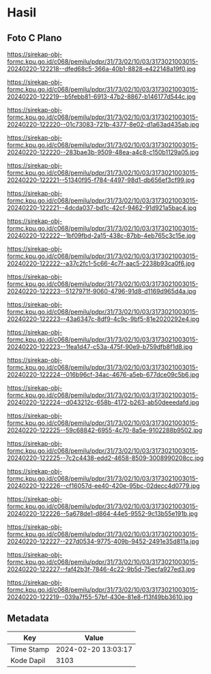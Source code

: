 # Hasil

## Foto C Plano

https://sirekap-obj-formc.kpu.go.id/c068/pemilu/pdpr/31/73/02/10/03/3173021003015-20240220-122218--dfed68c5-366a-40b1-8828-e422148a19f0.jpg

https://sirekap-obj-formc.kpu.go.id/c068/pemilu/pdpr/31/73/02/10/03/3173021003015-20240220-122219--b5febb81-6913-47b2-8867-b146177d544c.jpg

https://sirekap-obj-formc.kpu.go.id/c068/pemilu/pdpr/31/73/02/10/03/3173021003015-20240220-122220--01c73083-721b-4377-8e02-d1a63ad435ab.jpg

https://sirekap-obj-formc.kpu.go.id/c068/pemilu/pdpr/31/73/02/10/03/3173021003015-20240220-122220--283bae3b-9509-48ea-a4c8-c150b1129a05.jpg

https://sirekap-obj-formc.kpu.go.id/c068/pemilu/pdpr/31/73/02/10/03/3173021003015-20240220-122221--51340f95-f784-4497-98d1-db656ef3cf99.jpg

https://sirekap-obj-formc.kpu.go.id/c068/pemilu/pdpr/31/73/02/10/03/3173021003015-20240220-122221--4dcda037-bd1c-42cf-9462-91d921a5bac4.jpg

https://sirekap-obj-formc.kpu.go.id/c068/pemilu/pdpr/31/73/02/10/03/3173021003015-20240220-122222--1bf09fbd-2a15-438c-87bb-4eb765c3c15e.jpg

https://sirekap-obj-formc.kpu.go.id/c068/pemilu/pdpr/31/73/02/10/03/3173021003015-20240220-122222--a37c2fc1-5c66-4c7f-aac5-2238b93ca0f6.jpg

https://sirekap-obj-formc.kpu.go.id/c068/pemilu/pdpr/31/73/02/10/03/3173021003015-20240220-122223--5127971f-9060-4796-91d8-d1169d965d4a.jpg

https://sirekap-obj-formc.kpu.go.id/c068/pemilu/pdpr/31/73/02/10/03/3173021003015-20240220-122223--43a6347c-8df9-4c9c-9bf5-81e2020292e4.jpg

https://sirekap-obj-formc.kpu.go.id/c068/pemilu/pdpr/31/73/02/10/03/3173021003015-20240220-122223--1fea1d47-c53a-475f-90e9-b759dfb8f1d8.jpg

https://sirekap-obj-formc.kpu.go.id/c068/pemilu/pdpr/31/73/02/10/03/3173021003015-20240220-122224--016b96cf-34ac-4676-a5eb-677dce09c5b6.jpg

https://sirekap-obj-formc.kpu.go.id/c068/pemilu/pdpr/31/73/02/10/03/3173021003015-20240220-122224--d043212c-658b-4172-b263-ab50deeedafd.jpg

https://sirekap-obj-formc.kpu.go.id/c068/pemilu/pdpr/31/73/02/10/03/3173021003015-20240220-122225--59c68842-6955-4c70-8a5e-9102288b9502.jpg

https://sirekap-obj-formc.kpu.go.id/c068/pemilu/pdpr/31/73/02/10/03/3173021003015-20240220-122225--7c2c4438-edd2-4658-8509-3008990208cc.jpg

https://sirekap-obj-formc.kpu.go.id/c068/pemilu/pdpr/31/73/02/10/03/3173021003015-20240220-122226--cf16057d-ee40-420e-95bc-02decc4d0779.jpg

https://sirekap-obj-formc.kpu.go.id/c068/pemilu/pdpr/31/73/02/10/03/3173021003015-20240220-122226--5a678de1-d864-44e5-9552-9c13b55e191b.jpg

https://sirekap-obj-formc.kpu.go.id/c068/pemilu/pdpr/31/73/02/10/03/3173021003015-20240220-122227--227d0534-9775-409b-9452-2491e35d811a.jpg

https://sirekap-obj-formc.kpu.go.id/c068/pemilu/pdpr/31/73/02/10/03/3173021003015-20240220-122227--faf42b3f-7846-4c22-9b5d-75ecfa927ed3.jpg

https://sirekap-obj-formc.kpu.go.id/c068/pemilu/pdpr/31/73/02/10/03/3173021003015-20240220-122219--039a7f55-57bf-430e-81e8-f13f49bb3610.jpg


## Metadata

| Key        | Value               |
| ---------- | ------------------- |
| Time Stamp | 2024-02-20 13:03:17 |
| Kode Dapil | 3103                |



